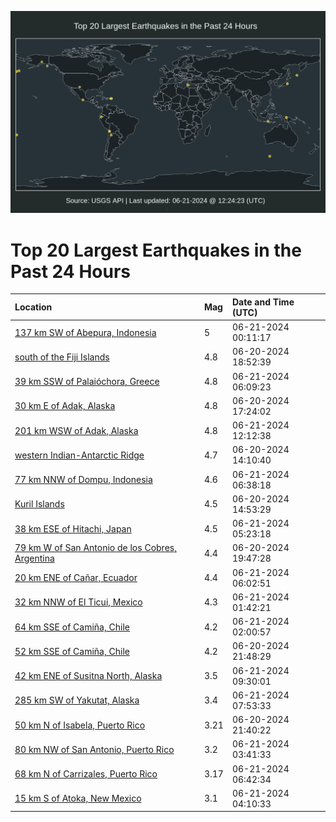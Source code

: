 ![Map](./map.png)

# Top 20 Largest Earthquakes in the Past 24 Hours

| Location | Mag | Date and Time (UTC) |
|:---|:---|:---|
| [137 km SW of Abepura, Indonesia](https://earthquake.usgs.gov/earthquakes/eventpage/us7000mtpd) | 5 | 06-21-2024 00:11:17 |
| [south of the Fiji Islands](https://earthquake.usgs.gov/earthquakes/eventpage/us7000mtmq) | 4.8 | 06-20-2024 18:52:39 |
| [39 km SSW of Palaióchora, Greece](https://earthquake.usgs.gov/earthquakes/eventpage/us7000mtr5) | 4.8 | 06-21-2024 06:09:23 |
| [30 km E of Adak, Alaska](https://earthquake.usgs.gov/earthquakes/eventpage/us7000mtm3) | 4.8 | 06-20-2024 17:24:02 |
| [201 km WSW of Adak, Alaska](https://earthquake.usgs.gov/earthquakes/eventpage/ak0247yb6wbo) | 4.8 | 06-21-2024 12:12:38 |
| [western Indian-Antarctic Ridge](https://earthquake.usgs.gov/earthquakes/eventpage/us7000mtlc) | 4.7 | 06-20-2024 14:10:40 |
| [77 km NNW of Dompu, Indonesia](https://earthquake.usgs.gov/earthquakes/eventpage/us7000mtr8) | 4.6 | 06-21-2024 06:38:18 |
| [Kuril Islands](https://earthquake.usgs.gov/earthquakes/eventpage/us7000mtlm) | 4.5 | 06-20-2024 14:53:29 |
| [38 km ESE of Hitachi, Japan](https://earthquake.usgs.gov/earthquakes/eventpage/us7000mtqy) | 4.5 | 06-21-2024 05:23:18 |
| [79 km W of San Antonio de los Cobres, Argentina](https://earthquake.usgs.gov/earthquakes/eventpage/us7000mtn1) | 4.4 | 06-20-2024 19:47:28 |
| [20 km ENE of Cañar, Ecuador](https://earthquake.usgs.gov/earthquakes/eventpage/us7000mtr3) | 4.4 | 06-21-2024 06:02:51 |
| [32 km NNW of El Ticui, Mexico](https://earthquake.usgs.gov/earthquakes/eventpage/us7000mtq2) | 4.3 | 06-21-2024 01:42:21 |
| [64 km SSE of Camiña, Chile](https://earthquake.usgs.gov/earthquakes/eventpage/us7000mtq4) | 4.2 | 06-21-2024 02:00:57 |
| [52 km SSE of Camiña, Chile](https://earthquake.usgs.gov/earthquakes/eventpage/us7000mtnu) | 4.2 | 06-20-2024 21:48:29 |
| [42 km ENE of Susitna North, Alaska](https://earthquake.usgs.gov/earthquakes/eventpage/ak0247y9idge) | 3.5 | 06-21-2024 09:30:01 |
| [285 km SW of Yakutat, Alaska](https://earthquake.usgs.gov/earthquakes/eventpage/us7000mtrg) | 3.4 | 06-21-2024 07:53:33 |
| [50 km N of Isabela, Puerto Rico](https://earthquake.usgs.gov/earthquakes/eventpage/pr71453563) | 3.21 | 06-20-2024 21:40:22 |
| [80 km NW of San Antonio, Puerto Rico](https://earthquake.usgs.gov/earthquakes/eventpage/pr71453588) | 3.2 | 06-21-2024 03:41:33 |
| [68 km N of Carrizales, Puerto Rico](https://earthquake.usgs.gov/earthquakes/eventpage/pr71453603) | 3.17 | 06-21-2024 06:42:34 |
| [15 km S of Atoka, New Mexico](https://earthquake.usgs.gov/earthquakes/eventpage/us7000mtqr) | 3.1 | 06-21-2024 04:10:33 |

